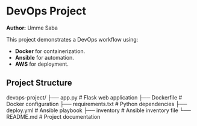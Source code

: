 # DevOps Project  
**Author:** Umme Saba

This project demonstrates a DevOps workflow using:  
- **Docker** for containerization.  
- **Ansible** for automation.  
- **AWS** for deployment.

## Project Structure
devops-project/
├── app.py # Flask web application
├── Dockerfile # Docker configuration
├── requirements.txt # Python dependencies
├── deploy.yml # Ansible playbook
├── inventory # Ansible inventory file
└── README.md # Project documentation
